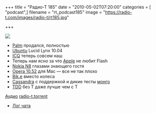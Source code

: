 +++
title = "Радио-Т 185"
date = "2010-05-02T07:20:00"
categories = [ "podcast",]
filename = "rt_podcast185"
image = "https://radio-t.com/images/radio-t/rt185.jpg"

+++

![](https://radio-t.com/images/radio-t/rt185.jpg)

- [Palm](http://www.hp.com/hpinfo/newsroom/press/2010/100428xa.html) продался, полностью
- [Ubuntu](http://www.linux.org.ru/news/ubuntu/4832160) Lucid Lynx 10.04
- [ICQ](http://internetno.net/2010/04/28/aol-dst-icq/) теперь совсем наш
- Теперь нам ясно за что [Apple](http://business.compulenta.ru/527992/) не любит Flash
- [Nokia N8](http://www.engadget.com/2010/04/28/nokia-n8-fights-back-with-heavenly-hd-video-sample/) глазами знающего гостя
- [Opera 10.52](http://www.osnews.com/story/23212/Opera_10_52_for_Mac_Released) для Mac — все не так плохо
- [Bik.e](http://habrahabr.ru/blogs/gadgets/92495/) вместо колеса
- [Cassandra](http://architects.dzone.com/news/apache-cassandra-gets) с поддержкой и дикие тесты [монго](http://www.michaelckennedy.net/blog/2010/04/29/MongoDBVsSQLServer2008PerformanceShowdown.aspx)
- [TDD](http://coderoom.wordpress.com/2010/04/27/tdd-without-the-t/) без Т даже лучше чем с Т

[Аудио](https://archive.rucast.net/radio-t/media/rt_podcast185.mp3)
[radio-t.torrent](http://www.radio-t.com/torrents/rt_podcast185.mp3.torrent)

* [Лог чата](http://chat.radio-t.com/logs/radio-t-185.html)
<audio src="https://archive.rucast.net/radio-t/media/rt_podcast185.mp3" preload="none"></audio>
